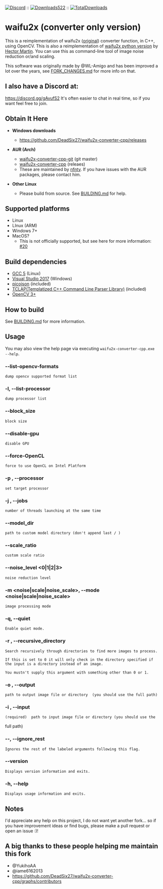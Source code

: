 [![Discord](https://img.shields.io/badge/Discord-Join-blue.svg)](https://discord.gg/gAvufS2) :: [![Downloads522](https://img.shields.io/github/downloads/DeadSix27/waifu2x-converter-cpp/latest/total.svg)](https://github.com/DeadSix27/waifu2x-converter-cpp/releases) :: [![TotalDownloads](https://img.shields.io/github/downloads/DeadSix27/waifu2x-converter-cpp/total.svg)](https://github.com/DeadSix27/waifu2x-converter-cpp/releases)

# waifu2x (converter only version)

This is a reimplementation of waifu2x ([original](https://github.com/nagadomi/waifu2x)) converter function, in C++, using OpenCV.
This is also a reimplementation of [waifu2x python version](https://marcan.st/transf/waifu2x.py) by [Hector Martin](https://marcan.st/blog/).
You can use this as command-line tool of image noise reduction or/and scaling.

This software was originally made by @WL-Amigo and has been improved a lot over the years, see [FORK_CHANGES.md](FORK_CHANGES.md) for more info on that.

## I also have a Discord at:

https://discord.gg/gAvufS2 It's often easier to chat in real time, so if you want feel free to join.

## Obtain It Here

- **Windows downloads**
  - https://github.com/DeadSix27/waifu2x-converter-cpp/releases

- **AUR (Arch)**
  - [waifu2x-converter-cpp-git](https://aur.archlinux.org/packages/waifu2x-converter-cpp-git/) (git master)
  - [waifu2x-converter-cpp](https://aur.archlinux.org/packages/waifu2x-converter-cpp/) (releaes)
  - These are maintained by [nfnty](https://aur.archlinux.org/account/nfnty). If you have issues with the AUR packages, please contact him.

- **Other Linux**
  - Please build from source. See [BUILDING.md](BUILDING.md) for help.

## Supported platforms

- Linux
- LInux (ARM)
- Windows 7+  
- MacOS?
  - This is not officially supported, but see here for more information: [#20](https://github.com/DeadSix27/waifu2x-converter-cpp/issues/20)

## Build dependencies

- [GCC 5](https://gcc.gnu.org/) (Linux)
- [Visual Studio 2017](https://visualstudio.microsoft.com/downloads/) (Windows)
- [picojson](https://github.com/kazuho/picojson) (included)
- [TCLAP(Templatized C++ Command Line Parser Library)](http://tclap.sourceforge.net/) (included)
- [OpenCV 3+](https://opencv.org/releases.html)

## How to build

See [BUILDING.md](BUILDING.md) for more information.

## Usage

You may also view the help page via executing `waifu2x-converter-cpp.exe --help`.

### --list-opencv-formats

    dump opencv supported format list

### -l,  --list-processor

    dump processor list

### --block_size <integer>

    block size

### --disable-gpu

    disable GPU

### --force-OpenCL

    force to use OpenCL on Intel Platform

### -p <integer>,  --processor <integer>

    set target processor

### -j <integer>,  --jobs <integer>

    number of threads launching at the same time

### --model_dir <string>

    path to custom model directory (don't append last / )

### --scale_ratio <double>

    custom scale ratio

### --noise_level <0|1|2|3>

    noise reduction level

### -m <noise|scale|noise_scale>,  --mode <noise|scale|noise_scale>

    image processing mode

### -q,  --quiet

    Enable quiet mode.

### -r <bool>,  --recursive_directory <bool>

    Search recursively through directories to find more images to process.

    If this is set to 0 it will only check in the directory specified if
    the input is a directory instead of an image.

    You mustn't supply this argument with something other than 0 or 1.

### -o <string>,  --output <string>

    path to output image file or directory  (you should use the full path)

### -i <string>,  --input <string>

    (required)  path to input image file or directory (you should use the
  full path)

### --,  --ignore_rest

    Ignores the rest of the labeled arguments following this flag.

### --version

    Displays version information and exits.

### -h,  --help

    Displays usage information and exits.

## Notes

I'd appreciate any help on this project, I do not want yet another fork... so if you have improvement ideas or find bugs, please make a pull request or open an issue :)!

## A big thanks to these people helping me maintain this fork

- @YukihoAA
- @iame6162013
- https://github.com/DeadSix27/waifu2x-converter-cpp/graphs/contributors
